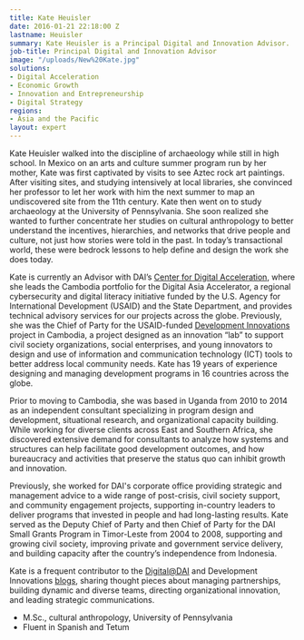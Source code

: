 ```yaml
---
title: Kate Heuisler
date: 2016-01-21 22:18:00 Z
lastname: Heuisler
summary: Kate Heuisler is a Principal Digital and Innovation Advisor.
job-title: Principal Digital and Innovation Advisor
image: "/uploads/New%20Kate.jpg"
solutions:
- Digital Acceleration
- Economic Growth
- Innovation and Entrepreneurship
- Digital Strategy
regions:
- Asia and the Pacific
layout: expert
---
```


Kate Heuisler walked into the discipline of archaeology while still in high school. In Mexico on an arts and culture summer program run by her mother, Kate was first captivated by visits to see Aztec rock art paintings. After visiting sites, and studying intensively at local libraries, she convinced her professor to let her work with him the next summer to map an undiscovered site from the 11th century. Kate then went on to study archaeology at the University of Pennsylvania. She soon realized she wanted to further concentrate her studies on cultural anthropology to better understand the incentives, hierarchies, and networks that drive people and culture, not just how stories were told in the past. In today’s transactional world, these were bedrock lessons to help define and design the work she does today. 
  
Kate is currently an Advisor with DAI’s [Center for Digital Acceleration](https://www.dai.com/our-work/solutions/digital-acceleration-solutions/digital-strategy), where she leads the Cambodia portfolio for the Digital Asia Accelerator, a regional cybersecurity and digital literacy initiative funded by the U.S. Agency for International Development (USAID) and the State Department, and provides technical advisory services for our projects across the globe. Previously, she was the Chief of Party for the USAID-funded [Development Innovations](https://www.dai.com/our-work/projects/cambodia-development-innovations) project in Cambodia, a project designed as an innovation “lab” to support civil society organizations, social enterprises, and young innovators to design and use of information and communication technology (ICT) tools to better address local community needs. Kate has 19 years of experience designing and managing development programs in 16 countries across the globe.

Prior to moving to Cambodia, she was based in Uganda from 2010 to 2014 as an independent consultant specializing in program design and development, situational research, and organizational capacity building. While working for diverse clients across East and Southern Africa, she discovered extensive demand for consultants to analyze how systems and structures can help facilitate good development outcomes, and how bureaucracy and activities that preserve the status quo can inhibit growth and innovation. 

Previously, she worked for DAI's corporate office providing strategic and management advice to a wide range of post-crisis, civil society support, and community engagement projects, supporting in-country leaders to deliver programs that invested in people and had long-lasting results. Kate served as the Deputy Chief of Party and then Chief of Party for the DAI Small Grants Program in Timor-Leste from 2004 to 2008, supporting and growing civil society, improving private and government service delivery, and building capacity after the country’s independence from Indonesia. 

Kate is a frequent contributor to the [Digital@DAI](https://dai-global-digital.com/) and Development Innovations [blogs](https://www.development-innovations.org/category/blog/), sharing thought pieces about managing partnerships, building dynamic and diverse teams, directing organizational innovation, and leading strategic communications. 

* M.Sc., cultural anthropology, University of Pennsylvania
* Fluent in Spanish and Tetum